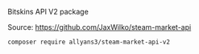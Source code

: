 Bitskins API V2 package

Source: https://github.com/JaxWilko/steam-market-api

```
composer require allyans3/steam-market-api-v2
```
